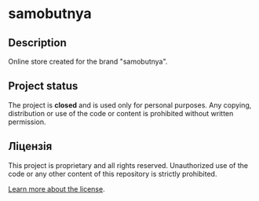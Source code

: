 # samobutnya

## Description
Online store created for the brand "samobutnya".

## Project status
The project is **closed** and is used only for personal purposes. Any copying, distribution or use of the code or content is prohibited without written permission.

## Ліцензія
This project is proprietary and all rights reserved. Unauthorized use of the code or any other content of this repository is strictly prohibited.

[Learn more about the license](LICENSE).

